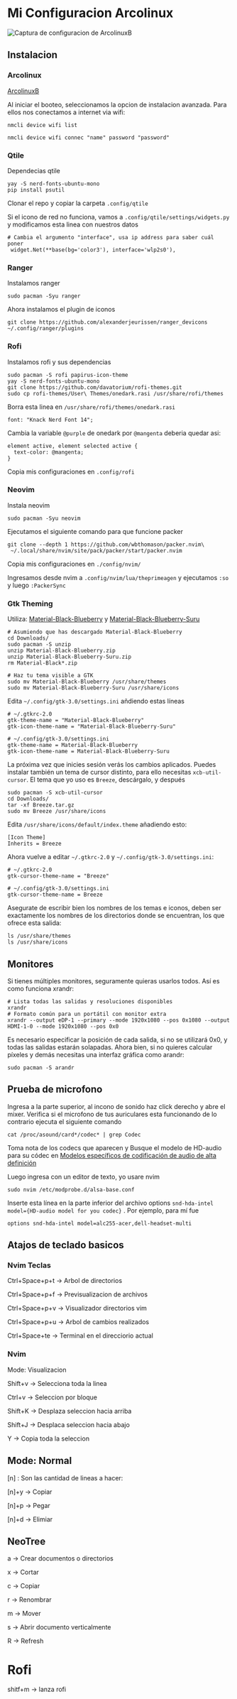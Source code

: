 # Mi Configuracion Arcolinux

<image src="./screen.png" alt="Captura de configuracion de ArcolinuxB">

## Instalacion 

### Arcolinux

[ArcolinuxB](https://sourceforge.net/projects/arcolinux-community-editions/files/qtile/)

Al iniciar el booteo, seleccionamos la opcion de instalacion avanzada. Para ellos nos conectamos a internet via wifi:

```
nmcli device wifi list
```

```
nmcli device wifi connec "name" password "password"
```

### Qtile

Dependecias qtile

```
yay -S nerd-fonts-ubuntu-mono
pip install psutil
```
Clonar el repo y copiar la carpeta `.config/qtile`

Si el icono de red no funciona, vamos a `.config/qtile/settings/widgets.py` y modificamos esta linea con nuestros datos

```
# Cambia el argumento "interface", usa ip address para saber cuál poner
 widget.Net(**base(bg='color3'), interface='wlp2s0'),
```


### Ranger

Instalamos ranger

```
sudo pacman -Syu ranger
```

Ahora instalamos el plugin de iconos


```
git clone https://github.com/alexanderjeurissen/ranger_devicons ~/.config/ranger/plugins
```

### Rofi

Instalamos rofi y sus dependencias

```
sudo pacman -S rofi papirus-icon-theme
yay -S nerd-fonts-ubuntu-mono
git clone https://github.com/davatorium/rofi-themes.git
sudo cp rofi-themes/User\ Themes/onedark.rasi /usr/share/rofi/themes
```

Borra esta linea en `/usr/share/rofi/themes/onedark.rasi`

```
font: "Knack Nerd Font 14";
```

Cambia la variable `@purple` de onedark por `@mangenta` deberia quedar asi:

```
element active, element selected active {
  text-color: @mangenta;
}
```

Copia mis configuraciones en `.config/rofi` 


### Neovim

Instala neovim

```
sudo pacman -Syu neovim
```

Ejecutamos el siguiente comando para que funcione packer

```
git clone --depth 1 https://github.com/wbthomason/packer.nvim\
 ~/.local/share/nvim/site/pack/packer/start/packer.nvim
```

Copia mis configuraciones en `./config/nvim/`

Ingresamos desde nvim a `.config/nvim/lua/theprimeagen` y ejecutamos `:so` y luego `:PackerSync` 


### Gtk Theming

Utiliza: [Material-Black-Blueberry](https://github.com/rtlewis1/GTK.git) y [Material-Black-Blueberry-Suru](https://github.com/rtlewis88/rtl88-Themes.git)

```
# Asumiendo que has descargado Material-Black-Blueberry
cd Downloads/
sudo pacman -S unzip
unzip Material-Black-Blueberry.zip
unzip Material-Black-Blueberry-Suru.zip
rm Material-Black*.zip

# Haz tu tema visible a GTK
sudo mv Material-Black-Blueberry /usr/share/themes
sudo mv Material-Black-Blueberry-Suru /usr/share/icons
```

Edita `~/.config/gtk-3.0/settings.ini` añdiendo estas líneas

```
# ~/.gtkrc-2.0
gtk-theme-name = "Material-Black-Blueberry"
gtk-icon-theme-name = "Material-Black-Blueberry-Suru"

# ~/.config/gtk-3.0/settings.ini
gtk-theme-name = Material-Black-Blueberry
gtk-icon-theme-name = Material-Black-Blueberry-Suru
```

La próxima vez que inicies sesión verás los cambios aplicados. Puedes instalar también un tema de cursor distinto, para ello necesitas `xcb-util-cursor`. El tema que yo uso es `Breeze`, descárgalo, y después


```
sudo pacman -S xcb-util-cursor
cd Downloads/
tar -xf Breeze.tar.gz
sudo mv Breeze /usr/share/icons
```

Edita `/usr/share/icons/default/index.theme` añadiendo esto:

```
[Icon Theme]
Inherits = Breeze
```

Ahora vuelve a editar `~/.gtkrc-2.0` y `~/.config/gtk-3.0/settings.ini`:


```
# ~/.gtkrc-2.0
gtk-cursor-theme-name = "Breeze"

# ~/.config/gtk-3.0/settings.ini
gtk-cursor-theme-name = Breeze
```

Asegurate de escribir bien los nombres de los temas e iconos, deben ser exactamente los nombres de los directorios donde se encuentran, los que ofrece esta salida:

```
ls /usr/share/themes
ls /usr/share/icons
```

## Monitores

Si tienes múltiples monitores, seguramente quieras usarlos todos. Así es como funciona xrandr:

```
# Lista todas las salidas y resoluciones disponibles
xrandr
# Formato común para un portátil con monitor extra
xrandr --output eDP-1 --primary --mode 1920x1080 --pos 0x1080 --output HDMI-1-0 --mode 1920x1080 --pos 0x0
```

Es necesario especificar la posición de cada salida, si no se utilizará 0x0, y todas las salidas estarán solapadas. Ahora bien, si no quieres calcular píxeles y demás necesitas una interfaz gráfica como arandr:

```
sudo pacman -S arandr
```

## Prueba de microfono

Ingresa a la parte superior, al incono de sonido haz click derecho y abre el mixer. Verifica si el microfono de tus auriculares esta funcionando de lo contrario ejecuta el siguiente comando

```
cat /proc/asound/card*/codec* | grep Codec

```
Toma nota de los codecs que aparecen y Busque el modelo de HD-audio para su códec en [Modelos específicos de codificación de audio de alta definición](https://www.kernel.org/doc/html/latest/sound/hd-audio/models.html)

Luego ingresa con un editor de texto, yo usare nvim

```
sudo nvim /etc/modprobe.d/alsa-base.conf
```
Inserte esta línea en la parte inferior del archivo options `snd-hda-intel model={HD-audio model for you codec}` . Por ejemplo, para mí fue
```
options snd-hda-intel model=alc255-acer,dell-headset-multi
```



## Atajos de teclado basicos

### Nvim Teclas

Ctrl+Space+p+t -> Arbol de directorios

Ctrl+Space+p+f -> Previsualizacion de archivos

Ctrl+Space+p+v -> Visualizador directorios vim

Ctrl+Space+p+u -> Arbol de cambios realizados

Ctrl+Space+te  -> Terminal en el direcciorio actual

### Nvim

Mode: Visualizacion

Shift+v -> Selecciona toda la linea

Ctrl+v -> Seleccion por bloque

Shift+K -> Desplaza seleccion hacia arriba

Shift+J -> Desplaca seleccion hacia abajo

Y -> Copia toda la seleccion

## Mode: Normal

[n] : Son las cantidad de lineas a hacer:

[n]+y -> Copiar

[n]+p -> Pegar

[n]+d -> Elimiar

## NeoTree

a -> Crear documentos o directorios

x -> Cortar

c -> Copiar

r -> Renombrar

m -> Mover

s -> Abrir documento verticalmente

R -> Refresh

# Rofi

shitf+m -> lanza rofi
